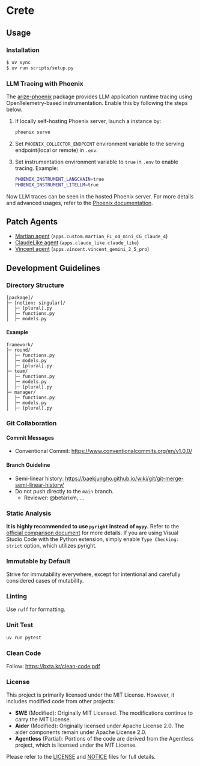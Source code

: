 # Crete

## Usage

### Installation

```bash
$ uv sync
$ uv run scripts/setup.py
```

### LLM Tracing with Phoenix

The [arize-phoenix](https://github.com/Arize-ai/phoenix) package provides LLM application runtime tracing using OpenTelemetry-based instrumentation. Enable this by following the steps below.

1. If locally self-hosting Phoenix server, launch a instance by:

    ```bash
    phoenix serve
    ```

2. Set `PHOENIX_COLLECTOR_ENDPOINT` environment variable to the serving endpoint(local or remote) in `.env`.

3. Set instrumentation environment variable to `true` in `.env` to enable tracing. Example:

    ```bash
    PHOENIX_INSTRUMENT_LANGCHAIN=true
    PHOENIX_INSTRUMENT_LITELLM=true
    ```

Now LLM traces can be seen in the hosted Phoenix server. For more details and advanced usages, refer to the [Phoenix documentation](https://docs.arize.com/phoenix).

## Patch Agents

- [Martian agent](./docs/martian.md) (`apps.custom.martian_FL_o4_mini_CG_claude_4`)
- [ClaudeLike agent](./docs/claude_like.md) (`apps.claude_like.claude_like`)
- [Vincent agent](./docs/vincent.md) (`apps.vincent.vincent_gemini_2_5_pro`)

## Development Guidelines

### Directory Structure

```plaintext
[package]/
├─ [notion: singular]/
│  ├─ [plural].py
│  ├─ functions.py
│  ├─ models.py
```

#### Example

```plaintext
framework/
├─ round/
│  ├─ functions.py
│  ├─ models.py
│  ├─ [plural].py
├─ team/
│  ├─ functions.py
│  ├─ models.py
│  ├─ [plural].py
├─ manager/
│  ├─ functions.py
│  ├─ models.py
│  ├─ [plural].py
```

### Git Collaboration

#### Commit Messages

- Conventional Commit: <https://www.conventionalcommits.org/en/v1.0.0/>

#### Branch Guideline

- Semi-linear history: <https://baekjungho.github.io/wiki/git/git-merge-semi-linear-history/>
- Do not push directly to the `main` branch.
  - Reviewer: @betarixm, ...

### Static Analysis

**It is highly recommended to use `pyright` instead of `mypy`.** Refer to the [official comparison document](https://github.com/microsoft/pyright/blob/main/docs/mypy-comparison.md) for more details. If you are using Visual Studio Code with the Python extension, simply enable `Type Checking: strict` option, which utilizes pyright.

### Immutable by Default

Strive for immutability everywhere, except for intentional and carefully considered cases of mutability.

### Linting

Use `ruff` for formatting.

### Unit Test

```bash
uv run pytest
```

### Clean Code

Follow: <https://bxta.kr/clean-code.pdf>

### License

This project is primarily licensed under the MIT License. However, it includes modified code from other projects:

- **SWE** (Modified): Originally MIT Licensed. The modifications continue to carry the MIT License.
- **Aider** (Modified): Originally licensed under Apache License 2.0. The aider components remain under Apache License 2.0.
- **Agentless** (Partial): Portions of the code are derived from the Agentless project, which is licensed under the MIT License.

Please refer to the [LICENSE](./LICENSE) and [NOTICE](./NOTICE) files for full details.